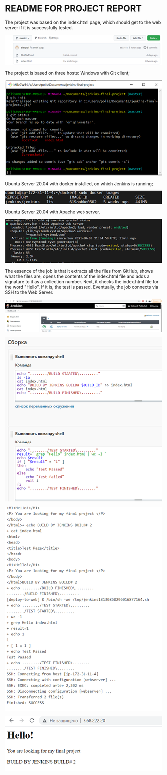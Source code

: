 # README FOR PROJECT REPORT #
The project was based on the index.html page, which should get to the web server if it is successfully tested.

![alt text](Screenshots/repo.png "My repository")

The project is based on three hosts:
Windows with Git client;

![alt text](Screenshots/gitmachine.png "Windows host")

Ubuntu Server 20.04 with docker installed, on which Jenkins is running;

![alt text](Screenshots/images.png "Docker with Jenkins")

Ubuntu Server 20.04 with Apache web server.

![alt text](Screenshots/apache.png "Apache server")

The essence of the job is that it extracts all the files from GitHub, shows what the files are, opens the contents of the index.html file and adds a signature to it as a collection number. Next, it checks the index.html file for the word "Hello". If it is, the test is passed. Eventually, the job connects via SSH to the Web Server.

![alt text](Screenshots/jenkins-job.png "Our job")

![alt text](Screenshots/project-code.png "Project code")

![alt text](Screenshots/finish-job.png "Job result")

![alt text](Screenshots/index.png "File index.html")